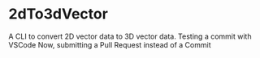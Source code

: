# 2dTo3dVector
A CLI to convert 2D vector data to 3D vector data. 
Testing a commit with VSCode
Now, submitting a Pull Request instead of a Commit